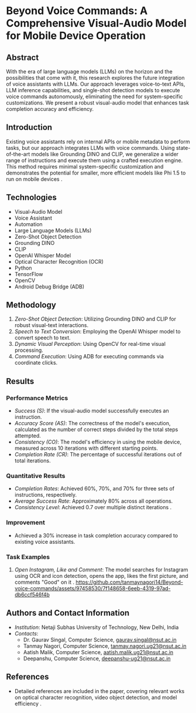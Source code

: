 # Beyond Voice Commands: A Comprehensive Visual-Audio Model for Mobile Device Operation

## Abstract
With the era of large language models (LLMs) on the horizon and the possibilities that come with it, this research explores the future integration of voice assistants with LLMs. Our approach leverages voice-to-text APIs, LLM inference capabilities, and single-shot detection models to execute voice commands autonomously, eliminating the need for system-specific customizations. We present a robust visual-audio model that enhances task completion accuracy and efficiency.

## Introduction
Existing voice assistants rely on internal APIs or mobile metadata to perform tasks, but our approach integrates LLMs with voice commands. Using state-of-the-art models like Grounding DINO and CLIP, we generalize a wider range of instructions and execute them using a crafted execution engine. This method requires minimal system-specific customization and demonstrates the potential for smaller, more efficient models like Phi 1.5 to run on mobile devices   .

## Technologies
- Visual-Audio Model
- Voice Assistant
- Automation
- Large Language Models (LLMs)
- Zero-Shot Object Detection
- Grounding DINO
- CLIP
- OpenAI Whisper Model
- Optical Character Recognition (OCR)
- Python
- TensorFlow
- OpenCV
- Android Debug Bridge (ADB)

## Methodology
1. *Zero-Shot Object Detection*: Utilizing Grounding DINO and CLIP for robust visual-text interactions.
2. *Speech to Text Conversion*: Employing the OpenAI Whisper model to convert speech to text.
3. *Dynamic Visual Perception*: Using OpenCV for real-time visual processing.
4. *Command Execution*: Using ADB for executing commands via coordinate clicks.

## Results
### Performance Metrics
- *Success (S)*: If the visual-audio model successfully executes an instruction.
- *Accuracy Score (AS)*: The correctness of the model's execution, calculated as the number of correct steps divided by the total steps attempted.
- *Consistency (CO)*: The model's efficiency in using the mobile device, measured across 10 iterations with different starting points.
- *Completion Rate (CR)*: The percentage of successful iterations out of total iterations.

### Quantitative Results
- *Completion Rates*: Achieved 60%, 70%, and 70% for three sets of instructions, respectively.
- *Average Success Rate*: Approximately 80% across all operations.
- *Consistency Level*: Achieved 0.7 over multiple distinct iterations   .

### Improvement
- Achieved a 30% increase in task completion accuracy compared to existing voice assistants.

### Task Examples
1. *Open Instagram, Like and Comment*: The model searches for Instagram using OCR and icon detection, opens the app, likes the first picture, and comments "Good" on it .
   https://github.com/tanmaynagori14/Beyond-voice-commands/assets/97458530/7f148658-6eeb-4319-97ad-db6ccf546f4b

## Authors and Contact Information
- *Institution*: Netaji Subhas University of Technology, New Delhi, India
- *Contacts*:
  - Dr. Gaurav Singal, Computer Science, [gaurav.singal@nsut.ac.in](mailto:gaurav.singal@nsut.ac.in)
  - Tanmay Nagori, Computer Science, [tanmay.nagori.ug21@nsut.ac.in](mailto:tanmay.nagori.ug21@nsut.ac.in)
  - Aatish Malik, Computer Science, [aatish.malik.ug21@nsut.ac.in](mailto:aatish.malik.ug21@nsut.ac.in)
  - Deepanshu, Computer Science, [deepanshu-ug21@nsut.ac.in](mailto:deepanshu-ug21@nsut.ac.in)



## References
- Detailed references are included in the paper, covering relevant works on optical character recognition, video object detection, and model efficiency    .
